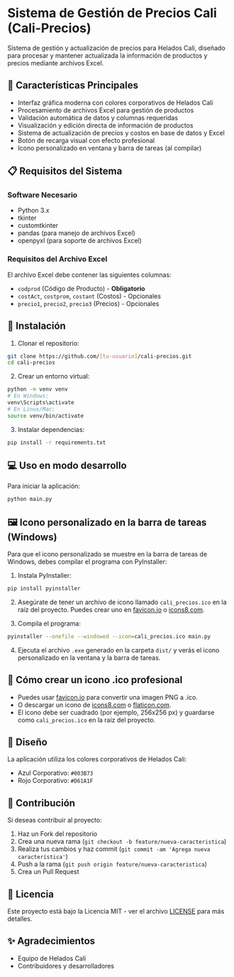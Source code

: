 # Sistema de Gestión de Precios Cali (Cali-Precios)

Sistema de gestión y actualización de precios para Helados Cali, diseñado para procesar y mantener actualizada la información de productos y precios mediante archivos Excel.

## 🎯 Características Principales

- Interfaz gráfica moderna con colores corporativos de Helados Cali
- Procesamiento de archivos Excel para gestión de productos
- Validación automática de datos y columnas requeridas
- Visualización y edición directa de información de productos
- Sistema de actualización de precios y costos en base de datos y Excel
- Botón de recarga visual con efecto profesional
- Icono personalizado en ventana y barra de tareas (al compilar)

## 📋 Requisitos del Sistema

### Software Necesario
- Python 3.x
- tkinter
- customtkinter
- pandas (para manejo de archivos Excel)
- openpyxl (para soporte de archivos Excel)

### Requisitos del Archivo Excel
El archivo Excel debe contener las siguientes columnas:
- `codprod` (Código de Producto) - **Obligatorio**
- `costAct`, `costprom`, `costant` (Costos) - Opcionales
- `precio1`, `precio2`, `precio3` (Precios) - Opcionales

## 🚀 Instalación

1. Clonar el repositorio:
```bash
git clone https://github.com/[tu-usuario]/cali-precios.git
cd cali-precios
```

2. Crear un entorno virtual:
```bash
python -m venv venv
# En Windows:
venv\Scripts\activate
# En Linux/Mac:
source venv/bin/activate
```

3. Instalar dependencias:
```bash
pip install -r requirements.txt
```

## 💻 Uso en modo desarrollo

Para iniciar la aplicación:
```bash
python main.py
```

## 🖼️ Icono personalizado en la barra de tareas (Windows)

Para que el icono personalizado se muestre en la barra de tareas de Windows, debes compilar el programa con PyInstaller:

1. Instala PyInstaller:
```bash
pip install pyinstaller
```

2. Asegúrate de tener un archivo de icono llamado `cali_precios.ico` en la raíz del proyecto. Puedes crear uno en [favicon.io](https://favicon.io/) o [icons8.com](https://icons8.com/icons/set/ice-cream).

3. Compila el programa:
```bash
pyinstaller --onefile --windowed --icon=cali_precios.ico main.py
```

4. Ejecuta el archivo `.exe` generado en la carpeta `dist/` y verás el icono personalizado en la ventana y la barra de tareas.

## 🧊 Cómo crear un icono .ico profesional

- Puedes usar [favicon.io](https://favicon.io/) para convertir una imagen PNG a .ico.
- O descargar un icono de [icons8.com](https://icons8.com/icons/set/ice-cream) o [flaticon.com](https://www.flaticon.com/).
- El icono debe ser cuadrado (por ejemplo, 256x256 px) y guardarse como `cali_precios.ico` en la raíz del proyecto.

## 🎨 Diseño

La aplicación utiliza los colores corporativos de Helados Cali:
- Azul Corporativo: `#003B73`
- Rojo Corporativo: `#D61A1F`

## 👥 Contribución

Si deseas contribuir al proyecto:
1. Haz un Fork del repositorio
2. Crea una nueva rama (`git checkout -b feature/nueva-caracteristica`)
3. Realiza tus cambios y haz commit (`git commit -am 'Agrega nueva característica'`)
4. Push a la rama (`git push origin feature/nueva-caracteristica`)
5. Crea un Pull Request

## 📄 Licencia

Este proyecto está bajo la Licencia MIT - ver el archivo [LICENSE](LICENSE) para más detalles.

## ✨ Agradecimientos

- Equipo de Helados Cali
- Contribuidores y desarrolladores
